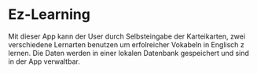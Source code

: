 # Ez-Learning
Mit dieser App kann der User durch Selbsteingabe der Karteikarten, zwei verschiedene Lernarten benutzen um erfolreicher Vokabeln in Englisch z lernen. Die Daten werden in einer lokalen Datenbank gespeichert und sind in der App verwaltbar.
